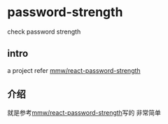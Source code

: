 # password-strength
check password strength

## intro
a project refer <a href="https://github.com/mmw/react-password-strength">mmw/react-password-strength</a>

## 介绍
就是参考<a href="https://github.com/mmw/react-password-strength">mmw/react-password-strength</a>写的
非常简单

